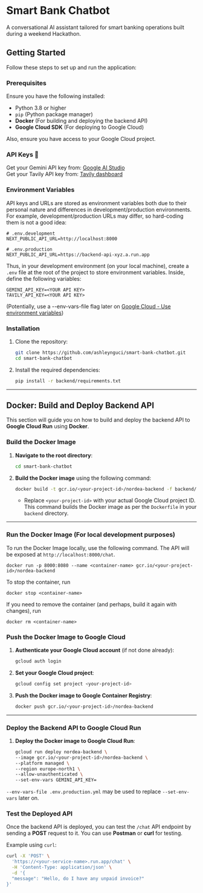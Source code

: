 # Smart Bank Chatbot
A conversational AI assistant tailored for smart banking operations built during a weekend Hackathon.

## Getting Started

Follow these steps to set up and run the application:

### Prerequisites

Ensure you have the following installed:
- Python 3.8 or higher
- `pip` (Python package manager)
- **Docker** (For building and deploying the backend API)
- **Google Cloud SDK** (For deploying to Google Cloud)

Also, ensure you have access to your Google Cloud project.

### API Keys 🔑 
Get your Gemini API key from: [Google AI Studio](https://aistudio.google.com/app/apikey)  
Get your Tavily API key from: [Tavily dashboard](https://app.tavily.com/home)

### Environment Variables
API keys and URLs are stored as environment variables both due to their personal nature and differences in development/production environments.
For example, development/production URLs may differ, so hard-coding them is not a good idea:
```
# .env.development
NEXT_PUBLIC_API_URL=http://localhost:8000

# .env.production
NEXT_PUBLIC_API_URL=https://backend-api-xyz.a.run.app
```
Thus, in your development environment (on your local machine), create a `.env` file at the root of the project to store environment variables.
Inside, define the following variables:
```
GEMINI_API_KEY=<YOUR API KEY>
TAVILY_API_KEY=<YOUR API KEY>

```
(Potentially, use a --env-vars-file flag later on [Google Cloud - Use environment variables](https://cloud.google.com/workflows/docs/use-environment-variables)) 

### Installation

1. Clone the repository:
    ```bash
    git clone https://github.com/ashleynguci/smart-bank-chatbot.git
    cd smart-bank-chatbot
    ```

2. Install the required dependencies:
    ```bash
    pip install -r backend/requirements.txt
    ```

---

## Docker: Build and Deploy Backend API

This section will guide you on how to build and deploy the backend API to **Google Cloud Run** using **Docker**.

### Build the Docker Image

1. **Navigate to the root directory**:
    ```bash
    cd smart-bank-chatbot
    ```

2. **Build the Docker image** using the following command:
    ```bash
    docker build -t gcr.io/<your-project-id>/nordea-backend -f backend/Dockerfile .
    ```

    - Replace `<your-project-id>` with your actual Google Cloud project ID. This command builds the Docker image as per the `Dockerfile` in your `backend` directory.

---

### Run the Docker Image (For local development purposes)
To run the Docker Image locally, use the following command. The API will be exposed at `http://localhost:8000/chat`.
```
docker run -p 8000:8080 --name <container-name> gcr.io/<your-project-id>/nordea-backend
```
To stop the container, run
```
docker stop <container-name>
```
If you need to remove the container (and perhaps, build it again with changes), run
```
docker rm <container-name>
```

### Push the Docker Image to Google Cloud

1. **Authenticate your Google Cloud account** (if not done already):
    ```bash
    gcloud auth login
    ```

2. **Set your Google Cloud project**:
    ```bash
    gcloud config set project <your-project-id>
    ```

3. **Push the Docker image to Google Container Registry**:
    ```bash
    docker push gcr.io/<your-project-id>/nordea-backend
    ```

---

### Deploy the Backend API to Google Cloud Run

1. **Deploy the Docker image to Google Cloud Run**:
    ```bash
    gcloud run deploy nordea-backend \
    --image gcr.io/<your-project-id>/nordea-backend \
    --platform managed \
    --region europe-north1 \
    --allow-unauthenticated \
    --set-env-vars GEMINI_API_KEY=
    ```

`--env-vars-file .env.production.yml` may be used to replace `--set-env-vars` later on.

### Test the Deployed API

Once the backend API is deployed, you can test the `/chat` API endpoint by sending a **POST** request to it. You can use **Postman** or **curl** for testing.

Example using `curl`:
```bash
curl -X 'POST' \
  'https://<your-service-name>.run.app/chat' \
  -H 'Content-Type: application/json' \
  -d '{
  "message": "Hello, do I have any unpaid invoice?"
}'
